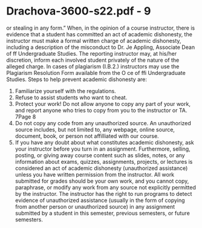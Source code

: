 # Drachova-3600-s22.pdf - 9

or stealing in any form.”
When, in the opinion of a course instructor, there is evidence that a student has committed an
act of academic dishonesty, the instructor must make a formal written charge of academic 
dishonesty, including a description of the misconduct to Dr. Je Appling, Associate Dean of ff
Undergraduate Studies. The reporting instructor may, at his/her discretion, inform each 
involved student privately of the nature of the alleged charge. In cases of plagiarism (I.B.2.) 
instructors may use the Plagiarism Resolution Form available from the O ce of ffi
Undergraduate Studies.
Steps to help prevent academic dishonesty are:
1. Familiarize yourself with the regulations. 
2. Refuse to assist students who want to cheat. 
3. Protect your work! Do not allow anyone to copy any part of your work, and
 report anyone who tries to copy from you to the instructor or TA.
7Page 8
4. Do not copy any code from any unauthorized source. An unauthorized 
 source includes, but not limited to, any webpage, online source,
 document, book, or person not affilliated with our course.
5. If you have any doubt about what constitutes academic dishonesty, ask 
 your instructor before you turn in an assignment.
Furthermore, selling, posting, or giving away course content such as slides, notes, or any 
information about exams, quizzes, assignments, projects, or lectures is considered an act of 
academic dishonesty (unauthorized assistance) unless you have written permission from the 
instructor. All work submitted for grades should be your own work, and you cannot copy, 
paraphrase, or modify any work from any source not explicitly permitted by the instructor. The
instructor has the right to run programs to detect evidence of unauthorized assistance 
(usually in the form of copying from another person or unauthorized source) in any 
assignment submitted by a student in this semester, previous semesters, or future semesters.